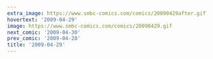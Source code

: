 ```yaml
---
extra_image: https://www.smbc-comics.com/comics/20090429after.gif
hovertext: '2009-04-29'
image: https://www.smbc-comics.com/comics/20090429.gif
next_comic: '2009-04-30'
prev_comic: '2009-04-28'
title: '2009-04-29'
---
```


